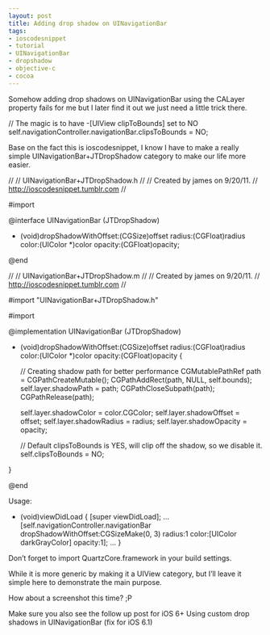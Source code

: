 ```yaml
---
layout: post
title: Adding drop shadow on UINavigationBar
tags:
- ioscodesnippet
- tutorial
- UINavigationBar
- dropshadow
- objective-c
- cocoa
---
```

Somehow adding drop shadows on UINavigationBar using the CALayer property fails for me but I later find it out we just need a little trick there.



// The magic is to have -[UIView clipToBounds] set to NO
self.navigationController.navigationBar.clipsToBounds = NO;








Base on the fact this is ioscodesnippet, I know I have to make a really simple UINavigationBar+JTDropShadow category to make our life more easier.



//
//  UINavigationBar+JTDropShadow.h
//
//  Created by james on 9/20/11.
//  http://ioscodesnippet.tumblr.com
//


#import 

@interface UINavigationBar (JTDropShadow)

- (void)dropShadowWithOffset:(CGSize)offset
                      radius:(CGFloat)radius
                       color:(UIColor *)color
                     opacity:(CGFloat)opacity;


@end




//
//  UINavigationBar+JTDropShadow.m
//
//  Created by james on 9/20/11.
//  http://ioscodesnippet.tumblr.com
//


#import "UINavigationBar+JTDropShadow.h"

#import 



@implementation UINavigationBar (JTDropShadow)

- (void)dropShadowWithOffset:(CGSize)offset
                      radius:(CGFloat)radius
                       color:(UIColor *)color 
                     opacity:(CGFloat)opacity {

    // Creating shadow path for better performance
    CGMutablePathRef path = CGPathCreateMutable();
    CGPathAddRect(path, NULL, self.bounds);
    self.layer.shadowPath = path;
    CGPathCloseSubpath(path);
    CGPathRelease(path);

    self.layer.shadowColor = color.CGColor;
    self.layer.shadowOffset = offset;
    self.layer.shadowRadius = radius;
    self.layer.shadowOpacity = opacity;

    // Default clipsToBounds is YES, will clip off the shadow, so we disable it.
    self.clipsToBounds = NO;

}

@end








Usage:




- (void)viewDidLoad {
    [super viewDidLoad];
    ...
    [self.navigationController.navigationBar dropShadowWithOffset:CGSizeMake(0, 3)
                                                           radius:1
                                                            color:[UIColor darkGrayColor]
                                                          opacity:1];
    ...
}








Don’t forget to import QuartzCore.framework in your build settings.



While it is more generic by making it a UIView category, but I’ll leave it simple here to demonstrate the main purpose.



How about a screenshot this time? ;P





Make sure you also see the follow up post for iOS 6+ Using custom drop shadows in UINavigationBar (fix for iOS 6.1)
